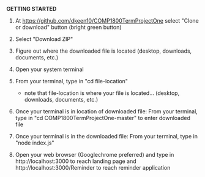   **GETTING STARTED**
  
  1) At https://github.com/dkeen10/COMP1800TermProjectOne select "Clone or download" button (bright green button)
  
  2) Select "Download ZIP"
  
  3) Figure out where the downloaded file is located (desktop, downloads, documents, etc.)
  
  4) Open your system terminal
  
  5) From your terminal, type in "cd file-location"
     - note that file-location is where your file is located... (desktop, downloads, documents, etc.)
     
  6) Once your terminal is in location of downloaded file: 
     From your terminal, type in "cd COMP1800TermProjectOne-master" to enter downloaded file
  
  7) Once your terminal is in the downloaded file:
     From your terminal, type in "node index.js"
     
  8) Open your web browser (Googlechrome preferred) and type in http://localhost:3000 to reach landing page and                              http://localhost:3000/Reminder to reach reminder application

